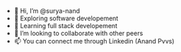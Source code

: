 - 👋 Hi, I’m @surya-nand
- 👀 Exploring software developement
- 🌱 Learning full stack developement
- 💞️ I’m looking to collaborate with other peers
- 📫 You can connect me through Linkedin (Anand Pvvs)

<!---
surya-nand/surya-nand is a ✨ special ✨ repository because its `README.md` (this file) appears on your GitHub profile.
You can click the Preview link to take a look at your changes.
--->
